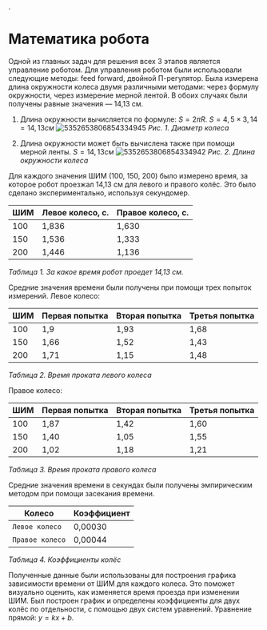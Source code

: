 .**<h1>Математика робота</h1>**
Одной из главных задач для решения всех 3 этапов является управление роботом. Для управления роботом были использовали следующие методы: feed forward, двойной П-регулятор. 
Была измерена длина окружности колеса двумя различными методами: через формулу окружности, через измерение мерной лентой. В обоих случаях были получены равные значения — 14,13 см. 

1) Длина окружности вычисляется по формуле: $S=2πR$.
   $S=4,5 × 3,14=14,13 см$
   ![5352653806854334945](https://github.com/user-attachments/assets/537c0e97-4390-45a2-9f40-221018b8a53c)
   *Рис. 1. Диаметр колеса*

2) Длина окружности может быть вычислена также при помощи мерной ленты.
   $S=14,13 см$
   ![5352653806854334942](https://github.com/user-attachments/assets/22316651-d011-4050-a6a4-fdfb0f4bfb09)
   *Рис. 2. Длина окружности колеса*


Для каждого значения ШИМ (100, 150, 200) было измерено время, за которое робот проезжал 14,13 см для левого и правого колёс. Это было сделано экспериментально, используя секундомер.

| ШИМ | Левое колесо, с. | Правое колесо, с. |
| ------------- | ------------- | ------------- |
| 100 | 1,836  | 1,630  |
| 150 | 1,536  | 1,333  |
| 200 | 1,446  | 1,136  |

*Таблица 1. За какое время робот проедет 14,13 см.*

Средние значения времени были получены при помощи трех попыток измерений.
Левое колесо:

| ШИМ | Первая попытка | Вторая попытка | Третья попытка |
| ------------- | ------------- | ------------- | ------------- |
| 100 | 1,9 | 1,93  | 1,68  |
| 150 | 1,66  | 1,52  | 1,43  |
| 200 | 1,71  | 1,15  | 1,48  |

*Таблица 2. Время проката левого колеса*

Правое колесо:

| ШИМ | Первая попытка | Вторая попытка | Третья попытка |
| ------------- | ------------- | ------------- | ------------- |
| 100 | 1,87 | 1,42  | 1,60  |
| 150 | 1,40  | 1,05  | 1,55  |
| 200 | 1,02  | 1,18  | 1,21  |

*Таблица 3. Время проката правого колеса*

Средние значения времени в секундах были получены эмпирическим методом при помощи засекания времени. 

| Колесо | Коэффициент |
| --- | --- |
| `Левое колесо` | 0,00030 |
| `Правое колесо` | 0,00044 |

*Таблица 4. Коэффициенты колёс*

Полученные данные были использованы для построения графика зависимости времени от ШИМ для каждого колеса. Это поможет визуально оценить, как изменяется время проезда при изменении ШИМ.
Был построен график и определены коэффициенты для двух колёс по отдельности, с помощью двух систем уравнений.
Уравнение прямой: $y=kx+b$.

